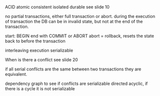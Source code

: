 
ACID 
atomic
consistent
isolated
durable
see slide 10 


no partial transactions, either full transaction or abort.
during the execution of transaction the DB can be in invalid state, but not at the end of the transaction.


start: BEGIN
end with COMMIT or ABORT
abort = rollback, resets the state back to before the transaction


interleaving execution 
serializable

When is there a conflict see slide 20

if all serial conflicts are the same between two transactions they are equivalent. 


dependency graph to see if conflicts are serializable
directed acyclic, if there is a cycle it is not serializable

